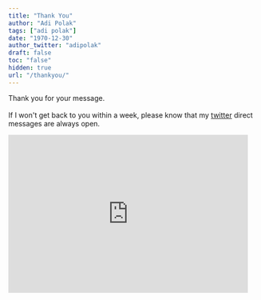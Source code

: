 ```yaml
---
title: "Thank You"
author: "Adi Polak"
tags: ["adi polak"]
date: "1970-12-30"
author_twitter: "adipolak"
draft: false
toc: "false"
hidden: true
url: "/thankyou/"
---
```



Thank you for your message.<br>
<br>
If I won't get back to you within a week, please know that my [twitter](https://twitter.com/AdiPolak) direct messages are always open.

<iframe src="https://giphy.com/embed/wIVA0zh5pt0G5YtcAL" width="480" height="316" frameBorder="0" class="giphy-embed" allowFullScreen></iframe>